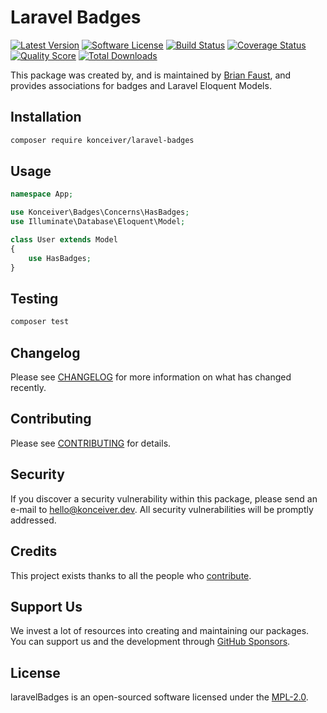 # Laravel Badges

[![Latest Version](https://badgen.net/packagist/v/konceiver/laravel-badges)](https://packagist.org/packages/konceiver/laravel-badges)
[![Software License](https://badgen.net/packagist/license/konceiver/laravel-badges)](https://packagist.org/packages/konceiver/laravel-badges)
[![Build Status](https://img.shields.io/github/workflow/status/konceiver/laravel-badges/run-tests?label=tests)](https://github.com/konceiver/laravel-badges/actions?query=workflow%3Arun-tests+branch%3Amaster)
[![Coverage Status](https://badgen.net/codeclimate/coverage/konceiver/laravel-badges)](https://codeclimate.com/github/konceiver/laravel-badges)
[![Quality Score](https://badgen.net/codeclimate/maintainability/konceiver/laravel-badges)](https://codeclimate.com/github/konceiver/laravel-badges)
[![Total Downloads](https://badgen.net/packagist/dt/konceiver/laravel-badges)](https://packagist.org/packages/konceiver/laravel-badges)

This package was created by, and is maintained by [Brian Faust](https://github.com/faustbrian), and provides associations for badges and Laravel Eloquent Models.

## Installation

```bash
composer require konceiver/laravel-badges
```

## Usage

``` php
namespace App;

use Konceiver\Badges\Concerns\HasBadges;
use Illuminate\Database\Eloquent\Model;

class User extends Model
{
    use HasBadges;
}
```

## Testing

``` bash
composer test
```

## Changelog

Please see [CHANGELOG](CHANGELOG.md) for more information on what has changed recently.

## Contributing

Please see [CONTRIBUTING](CONTRIBUTING.md) for details.

## Security

If you discover a security vulnerability within this package, please send an e-mail to hello@konceiver.dev. All security vulnerabilities will be promptly addressed.

## Credits

This project exists thanks to all the people who [contribute](../../contributors).

## Support Us

We invest a lot of resources into creating and maintaining our packages. You can support us and the development through [GitHub Sponsors](https://github.com/sponsors/faustbrian).

## License

laravelBadges is an open-sourced software licensed under the [MPL-2.0](LICENSE.md).
